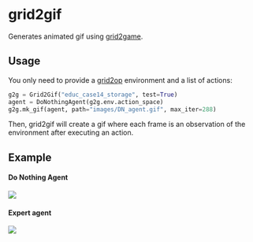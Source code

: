 # grid2gif

Generates animated gif using [grid2game](https://github.com/BDonnot/grid2game).

## Usage
You only need to provide a [grid2op](https://github.com/rte-france/Grid2Op) environment and a list of actions:
```python
g2g = Grid2Gif("educ_case14_storage", test=True)
agent = DoNothingAgent(g2g.env.action_space)
g2g.mk_gif(agent, path="images/DN_agent.gif", max_iter=288)
```
Then, grid2gif will create a gif where each frame is an observation of the environment
after executing an action.

## Example
#### Do Nothing Agent
![](images/dn_agent.gif)

#### Expert agent
![](images/expert_agent.gif)
